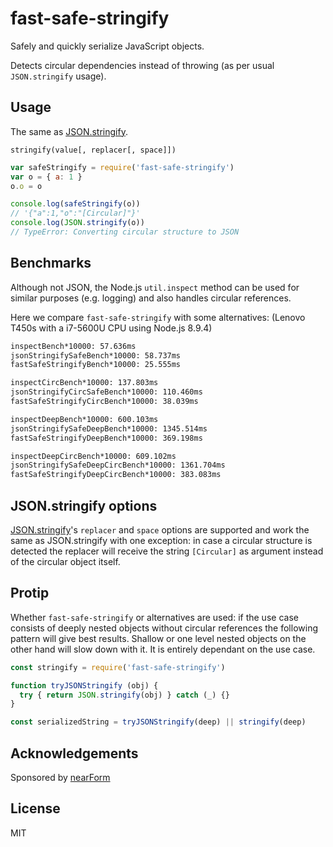 # fast-safe-stringify

Safely and quickly serialize JavaScript objects.

Detects circular dependencies instead of throwing (as per usual `JSON.stringify`
usage).

## Usage

The same as [JSON.stringify][].

`stringify(value[, replacer[, space]])`

```js
var safeStringify = require('fast-safe-stringify')
var o = { a: 1 }
o.o = o

console.log(safeStringify(o))
// '{"a":1,"o":"[Circular]"}'
console.log(JSON.stringify(o))
// TypeError: Converting circular structure to JSON
```

## Benchmarks

Although not JSON, the Node.js `util.inspect` method can be used for similar
purposes (e.g. logging) and also handles circular references.

Here we compare `fast-safe-stringify` with some alternatives:
(Lenovo T450s with a i7-5600U CPU using Node.js 8.9.4)

```md
inspectBench*10000: 57.636ms
jsonStringifySafeBench*10000: 58.737ms
fastSafeStringifyBench*10000: 25.555ms

inspectCircBench*10000: 137.803ms
jsonStringifyCircSafeBench*10000: 110.460ms
fastSafeStringifyCircBench*10000: 38.039ms

inspectDeepBench*10000: 600.103ms
jsonStringifySafeDeepBench*10000: 1345.514ms
fastSafeStringifyDeepBench*10000: 369.198ms

inspectDeepCircBench*10000: 609.102ms
jsonStringifySafeDeepCircBench*10000: 1361.704ms
fastSafeStringifyDeepCircBench*10000: 383.083ms

```

## JSON.stringify options

[JSON.stringify][]'s `replacer` and `space` options are supported and work the
same as JSON.stringify with one exception: in case a circular structure is
detected the replacer will receive the string `[Circular]` as argument instead
of the circular object itself.

## Protip

Whether `fast-safe-stringify` or alternatives are used: if the use case
consists of deeply nested objects without circular references the following
pattern will give best results.
Shallow or one level nested objects on the other hand will slow down with it.
It is entirely dependant on the use case.

```js
const stringify = require('fast-safe-stringify')

function tryJSONStringify (obj) {
  try { return JSON.stringify(obj) } catch (_) {}
}

const serializedString = tryJSONStringify(deep) || stringify(deep)
```

## Acknowledgements

Sponsored by [nearForm](http://nearform.com)

## License

MIT

[JSON.stringify]: https://developer.mozilla.org/en-US/docs/Web/JavaScript/Reference/Global_Objects/JSON/stringify
